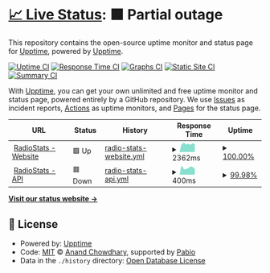 # [📈 Live Status](https://status.radiostats.info): <!--live status--> **🟧 Partial outage**

This repository contains the open-source uptime monitor and status page for [Upptime](https://upptime.js.org), powered by [Upptime](https://github.com/upptime/upptime).

[![Uptime CI](https://github.com/RadioStatsLTD/status.radiostats.info/workflows/Uptime%20CI/badge.svg)](https://github.com/RadioStatsLTD/status.radiostats.info/actions?query=workflow%3A%22Uptime+CI%22)
[![Response Time CI](https://github.com/RadioStatsLTD/status.radiostats.info/workflows/Response%20Time%20CI/badge.svg)](https://github.com/RadioStatsLTD/status.radiostats.info/actions?query=workflow%3A%22Response+Time+CI%22)
[![Graphs CI](https://github.com/RadioStatsLTD/status.radiostats.info/workflows/Graphs%20CI/badge.svg)](https://github.com/RadioStatsLTD/status.radiostats.info/actions?query=workflow%3A%22Graphs+CI%22)
[![Static Site CI](https://github.com/RadioStatsLTD/status.radiostats.info/workflows/Static%20Site%20CI/badge.svg)](https://github.com/RadioStatsLTD/status.radiostats.info/actions?query=workflow%3A%22Static+Site+CI%22)
[![Summary CI](https://github.com/RadioStatsLTD/status.radiostats.info/workflows/Summary%20CI/badge.svg)](https://github.com/RadioStatsLTD/status.radiostats.info/actions?query=workflow%3A%22Summary+CI%22)

With [Upptime](https://upptime.js.org), you can get your own unlimited and free uptime monitor and status page, powered entirely by a GitHub repository. We use [Issues](https://github.com/upptime/upptime/issues) as incident reports, [Actions](https://github.com/RadioStatsLTD/status.radiostats.info/actions) as uptime monitors, and [Pages](https://status.radiostats.info) for the status page.

<!--start: status pages-->
<!-- This summary is generated by Upptime (https://github.com/upptime/upptime) -->
<!-- Do not edit this manually, your changes will be overwritten -->
<!-- prettier-ignore -->
| URL | Status | History | Response Time | Uptime |
| --- | ------ | ------- | ------------- | ------ |
| <img alt="" src="https://icons.duckduckgo.com/ip3/radiostats.info.ico" height="13"> [RadioStats - Website](https://radiostats.info) | 🟩 Up | [radio-stats-website.yml](https://github.com/RadioStatsLTD/status.radiostats.info/commits/HEAD/history/radio-stats-website.yml) | <details><summary><img alt="Response time graph" src="./graphs/radio-stats-website/response-time-week.png" height="20"> 2362ms</summary><br><a href="https://status.radiostats.info/history/radio-stats-website"><img alt="Response time 2362" src="https://img.shields.io/endpoint?url=https%3A%2F%2Fraw.githubusercontent.com%2FRadioStatsLTD%2Fstatus.radiostats.info%2FHEAD%2Fapi%2Fradio-stats-website%2Fresponse-time.json"></a><br><a href="https://status.radiostats.info/history/radio-stats-website"><img alt="24-hour response time 2362" src="https://img.shields.io/endpoint?url=https%3A%2F%2Fraw.githubusercontent.com%2FRadioStatsLTD%2Fstatus.radiostats.info%2FHEAD%2Fapi%2Fradio-stats-website%2Fresponse-time-day.json"></a><br><a href="https://status.radiostats.info/history/radio-stats-website"><img alt="7-day response time 2362" src="https://img.shields.io/endpoint?url=https%3A%2F%2Fraw.githubusercontent.com%2FRadioStatsLTD%2Fstatus.radiostats.info%2FHEAD%2Fapi%2Fradio-stats-website%2Fresponse-time-week.json"></a><br><a href="https://status.radiostats.info/history/radio-stats-website"><img alt="30-day response time 2362" src="https://img.shields.io/endpoint?url=https%3A%2F%2Fraw.githubusercontent.com%2FRadioStatsLTD%2Fstatus.radiostats.info%2FHEAD%2Fapi%2Fradio-stats-website%2Fresponse-time-month.json"></a><br><a href="https://status.radiostats.info/history/radio-stats-website"><img alt="1-year response time 2362" src="https://img.shields.io/endpoint?url=https%3A%2F%2Fraw.githubusercontent.com%2FRadioStatsLTD%2Fstatus.radiostats.info%2FHEAD%2Fapi%2Fradio-stats-website%2Fresponse-time-year.json"></a></details> | <details><summary><a href="https://status.radiostats.info/history/radio-stats-website">100.00%</a></summary><a href="https://status.radiostats.info/history/radio-stats-website"><img alt="All-time uptime 100.00%" src="https://img.shields.io/endpoint?url=https%3A%2F%2Fraw.githubusercontent.com%2FRadioStatsLTD%2Fstatus.radiostats.info%2FHEAD%2Fapi%2Fradio-stats-website%2Fuptime.json"></a><br><a href="https://status.radiostats.info/history/radio-stats-website"><img alt="24-hour uptime 100.00%" src="https://img.shields.io/endpoint?url=https%3A%2F%2Fraw.githubusercontent.com%2FRadioStatsLTD%2Fstatus.radiostats.info%2FHEAD%2Fapi%2Fradio-stats-website%2Fuptime-day.json"></a><br><a href="https://status.radiostats.info/history/radio-stats-website"><img alt="7-day uptime 100.00%" src="https://img.shields.io/endpoint?url=https%3A%2F%2Fraw.githubusercontent.com%2FRadioStatsLTD%2Fstatus.radiostats.info%2FHEAD%2Fapi%2Fradio-stats-website%2Fuptime-week.json"></a><br><a href="https://status.radiostats.info/history/radio-stats-website"><img alt="30-day uptime 100.00%" src="https://img.shields.io/endpoint?url=https%3A%2F%2Fraw.githubusercontent.com%2FRadioStatsLTD%2Fstatus.radiostats.info%2FHEAD%2Fapi%2Fradio-stats-website%2Fuptime-month.json"></a><br><a href="https://status.radiostats.info/history/radio-stats-website"><img alt="1-year uptime 100.00%" src="https://img.shields.io/endpoint?url=https%3A%2F%2Fraw.githubusercontent.com%2FRadioStatsLTD%2Fstatus.radiostats.info%2FHEAD%2Fapi%2Fradio-stats-website%2Fuptime-year.json"></a></details>
| <img alt="" src="https://icons.duckduckgo.com/ip3/api.radiostats.info.ico" height="13"> [RadioStats - API](https://api.radiostats.info) | 🟥 Down | [radio-stats-api.yml](https://github.com/RadioStatsLTD/status.radiostats.info/commits/HEAD/history/radio-stats-api.yml) | <details><summary><img alt="Response time graph" src="./graphs/radio-stats-api/response-time-week.png" height="20"> 400ms</summary><br><a href="https://status.radiostats.info/history/radio-stats-api"><img alt="Response time 400" src="https://img.shields.io/endpoint?url=https%3A%2F%2Fraw.githubusercontent.com%2FRadioStatsLTD%2Fstatus.radiostats.info%2FHEAD%2Fapi%2Fradio-stats-api%2Fresponse-time.json"></a><br><a href="https://status.radiostats.info/history/radio-stats-api"><img alt="24-hour response time 400" src="https://img.shields.io/endpoint?url=https%3A%2F%2Fraw.githubusercontent.com%2FRadioStatsLTD%2Fstatus.radiostats.info%2FHEAD%2Fapi%2Fradio-stats-api%2Fresponse-time-day.json"></a><br><a href="https://status.radiostats.info/history/radio-stats-api"><img alt="7-day response time 400" src="https://img.shields.io/endpoint?url=https%3A%2F%2Fraw.githubusercontent.com%2FRadioStatsLTD%2Fstatus.radiostats.info%2FHEAD%2Fapi%2Fradio-stats-api%2Fresponse-time-week.json"></a><br><a href="https://status.radiostats.info/history/radio-stats-api"><img alt="30-day response time 400" src="https://img.shields.io/endpoint?url=https%3A%2F%2Fraw.githubusercontent.com%2FRadioStatsLTD%2Fstatus.radiostats.info%2FHEAD%2Fapi%2Fradio-stats-api%2Fresponse-time-month.json"></a><br><a href="https://status.radiostats.info/history/radio-stats-api"><img alt="1-year response time 400" src="https://img.shields.io/endpoint?url=https%3A%2F%2Fraw.githubusercontent.com%2FRadioStatsLTD%2Fstatus.radiostats.info%2FHEAD%2Fapi%2Fradio-stats-api%2Fresponse-time-year.json"></a></details> | <details><summary><a href="https://status.radiostats.info/history/radio-stats-api">99.98%</a></summary><a href="https://status.radiostats.info/history/radio-stats-api"><img alt="All-time uptime 99.98%" src="https://img.shields.io/endpoint?url=https%3A%2F%2Fraw.githubusercontent.com%2FRadioStatsLTD%2Fstatus.radiostats.info%2FHEAD%2Fapi%2Fradio-stats-api%2Fuptime.json"></a><br><a href="https://status.radiostats.info/history/radio-stats-api"><img alt="24-hour uptime 99.98%" src="https://img.shields.io/endpoint?url=https%3A%2F%2Fraw.githubusercontent.com%2FRadioStatsLTD%2Fstatus.radiostats.info%2FHEAD%2Fapi%2Fradio-stats-api%2Fuptime-day.json"></a><br><a href="https://status.radiostats.info/history/radio-stats-api"><img alt="7-day uptime 99.98%" src="https://img.shields.io/endpoint?url=https%3A%2F%2Fraw.githubusercontent.com%2FRadioStatsLTD%2Fstatus.radiostats.info%2FHEAD%2Fapi%2Fradio-stats-api%2Fuptime-week.json"></a><br><a href="https://status.radiostats.info/history/radio-stats-api"><img alt="30-day uptime 99.98%" src="https://img.shields.io/endpoint?url=https%3A%2F%2Fraw.githubusercontent.com%2FRadioStatsLTD%2Fstatus.radiostats.info%2FHEAD%2Fapi%2Fradio-stats-api%2Fuptime-month.json"></a><br><a href="https://status.radiostats.info/history/radio-stats-api"><img alt="1-year uptime 99.98%" src="https://img.shields.io/endpoint?url=https%3A%2F%2Fraw.githubusercontent.com%2FRadioStatsLTD%2Fstatus.radiostats.info%2FHEAD%2Fapi%2Fradio-stats-api%2Fuptime-year.json"></a></details>

<!--end: status pages-->

[**Visit our status website →**](https://status.radiostats.info)

## 📄 License

- Powered by: [Upptime](https://github.com/upptime/upptime)
- Code: [MIT](./LICENSE) © [Anand Chowdhary](https://anandchowdhary.com), supported by [Pabio](https://pabio.com)
- Data in the `./history` directory: [Open Database License](https://opendatacommons.org/licenses/odbl/1-0/)
